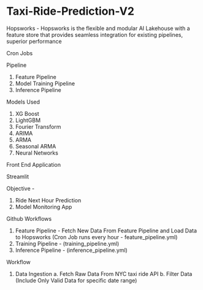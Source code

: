 # Taxi-Ride-Prediction-V2


Hopsworks - Hopsworks is the flexible and modular AI Lakehouse with a feature store that provides seamless integration for existing pipelines, superior performance

Cron Jobs

Pipeline
1. Feature Pipeline
2. Model Training Pipeline
3. Inference Pipeline

Models Used
1. XG Boost
2. LightGBM
3. Fourier Transform
4. ARIMA
5. ARMA
6. Seasonal ARMA
7. Neural Networks

Front End Application

Streamlit

Objective - 
1. Ride Next Hour Prediction
2. Model Monitoring App


Github Workflows
1. Feature Pipeline - Fetch New Data From Feature Pipeline and Load Data to Hopsworks (Cron Job runs every hour - feature_pipeline.yml)
2. Training Pipeline - (training_pipeline.yml) 
3. Inference Pipeline - (inference_pipeline.yml)


Workflow
1. Data Ingestion
   a. Fetch Raw Data From NYC taxi ride API
   b. Filter Data (Include Only Valid Data for specific date range)